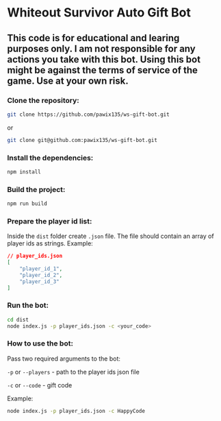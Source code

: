 # Whiteout Survivor Auto Gift Bot

## This code is for educational and learing purposes only. I am not responsible for any actions you take with this bot. Using this bot might be against the terms of service of the game. Use at your own risk.

### Clone the repository:

```bash
git clone https://github.com/pawix135/ws-gift-bot.git
```
or
```bash
git clone git@github.com:pawix135/ws-gift-bot.git
```

### Install the dependencies:

```bash
npm install
```
### Build the project:

```bash
npm run build
```

### Prepare the player id list:
Inside the `dist` folder create `.json` file. The file should contain an array of player ids as strings. Example:
```json
// player_ids.json
[
    "player_id_1",
    "player_id_2",
    "player_id_3"
]
``` 

### Run the bot:
```bash
cd dist
node index.js -p player_ids.json -c <your_code>
```

### How to use the bot:
Pass two required arguments to the bot:

`-p` or `--players` - path to the player ids json file

`-c` or `--code` - gift code

Example:
```bash
node index.js -p player_ids.json -c HappyCode
```


